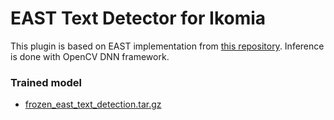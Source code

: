 # EAST Text Detector for Ikomia

This plugin is based on EAST implementation from [this repository](https://github.com/argman/EAST). Inference is done with OpenCV DNN framework.

### Trained model

- [frozen_east_text_detection.tar.gz](https://www.dropbox.com/s/r2ingd0l3zt8hxs/frozen_east_text_detection.tar.gz?dl=1)

